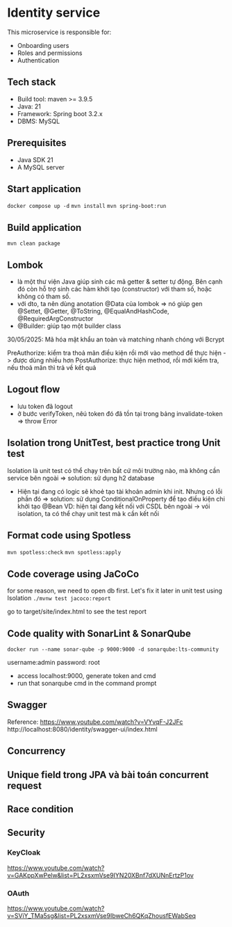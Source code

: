 # Identity service
This microservice is responsible for:
* Onboarding users
* Roles and permissions
* Authentication

## Tech stack
* Build tool: maven >= 3.9.5
* Java: 21
* Framework: Spring boot 3.2.x
* DBMS: MySQL

## Prerequisites
* Java SDK 21
* A MySQL server

## Start application
`docker compose up -d`
`mvn install`
`mvn spring-boot:run`

## Build application
`mvn clean package`

## Lombok
- là một thư viện Java giúp sinh các mã getter & setter tự động. Bên cạnh đó còn hỗ trợ sinh các hàm khởi tạo (constructor) với tham số, hoặc không có tham số.
- với dto, ta nên dùng anotation @Data của lombok => nó giúp gen @Settet, @Getter, @ToString, @EqualAndHashCode, @RequiredArgConstructor
- @Builder: giúp tạo một builder class

30/05/2025: Mã hóa mật khẩu an toàn và matching nhanh chóng với Bcrypt

PreAuthorize: kiểm tra thoả mãn điều kiện rồi mới vào method để thực hiện -> được dùng nhiều hơn
PostAuthorize: thực hiện method, rồi mới kiểm tra, nếu thoả mãn thì trả về kết quả

## Logout flow
- lưu token đã logout
- ở bước verifyToken, nêú token đó đã tồn tại trong bảng invalidate-token => throw Error

## Isolation trong UnitTest, best practice trong Unit test
Isolation là unit test có thể chạy trên bất cứ môi trường nào, mà không cần service bên ngoài
=> solution: sử dụng h2 database
- Hiện tại đang có logic sẽ khoẻ tạo tài khoản admin khi init. Nhưng có lỗi phần đó
=> solution: sử dụng ConditionalOnProperty để tạo điều kiện chi khởi tạo @Bean
VD: hiện tại đang kết nối với CSDL bên ngoài -> vói isolation, ta có thể chạy unit test mà k cần kết nối

## Format code using Spotless
`mvn spotless:check`
`mvn spotless:apply`

## Code coverage using JaCoCo
for some reason, we need to open db first. Let's fix it later in unit test using Isolation
`./mvnw test jacoco:report`

go to target/site/index.html to see the test report

## Code quality with SonarLint & SonarQube
`docker run --name sonar-qube -p 9000:9000 -d sonarqube:lts-community`

username:admin
password: root

- access localhost:9000, generate token and cmd
- run that sonarqube cmd in the command prompt

## Swagger
Reference: https://www.youtube.com/watch?v=VYvqF-J2JFc
http://localhost:8080/identity/swagger-ui/index.html

## Concurrency

## Unique field trong JPA và bài toán concurrent request

## Race condition

## Security

### KeyCloak
https://www.youtube.com/watch?v=GAKppXwPelw&list=PL2xsxmVse9IYN20XBnf7dXUNnErtzP1ov

### OAuth
https://www.youtube.com/watch?v=SViY_TMa5sg&list=PL2xsxmVse9IbweCh6QKqZhousfEWabSeq
